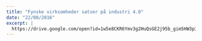 ```yaml
---
title: "Fynske virksomheder satser på industri 4.0"
date: "22/08/2016"
excerpt: |
  https://drive.google.com/open?id=1w5e8CKR6Ymv3g2HuQsGE2j95b_gim5HW3pIlgmVPbGM
---
```

